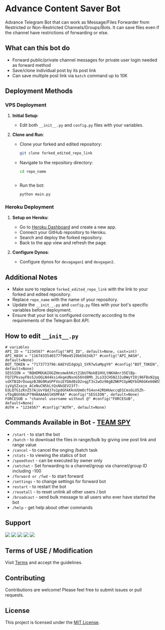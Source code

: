 # Advance Content Saver Bot

Advance Telegram Bot that can work as Message/Files Forwarder from Restricted or Non-Restricted Channels/Groups/Bots. It can save files even if the channel have restrictions of forwarding or else.

## What can this bot do
- Forward public/private channel messages for private user login needed as forward method
- Save/clone individual post by its post link
- Can save multiple post link via `batch` command up to 10K

## Deployment Methods

### VPS Deployment

1. **Initial Setup**:
   - Edit both `__init__.py` and `config.py` files with your variables.

2. **Clone and Run**:
   - Clone your forked and edited repository:
     ```bash
     git clone forked_edited_repo_link
     ```
   - Navigate to the repository directory:
     ```bash
     cd repo_name
     ```
     ```
   - Run the bot:
     ```bash
     python main.py
     ```

### Heroku Deployment

1. **Setup on Heroku**:
   - Go to [Heroku Dashboard](https://dashboard.heroku.com) and create a new app.
   - Connect your GitHub repository to Heroku.
   - Search and deploy the forked repository.
   - Back to the app view and refresh the page.

2. **Configure Dynos**:
   - Configure dynos for `devagagan1` and `devgagan2`.

## Additional Notes

- Make sure to replace `forked_edited_repo_link` with the link to your forked and edited repository.
- Replace `repo_name` with the name of your repository.
- Update the `__init__.py` and `config.py` files with your bot's specific variables before deployment.
- Ensure that your bot is configured correctly according to the requirements of the Telegram Bot API.

## How to edit `__init__.py`

```
# variables
API_ID = "1234567" #config("API_ID", default=None, cast=int)
API_HASH = "1167433546577f90e4519b65634b7" #config("API_HASH", default=None)
BOT_TOKEN = "7173773796:AAEYdIdgUg1_SYR7wSaMpgY0" #config("BOT_TOKEN", default=None)
SESSION = "BQHDMOUAIOGZHesmwkhKztZ1bU7NokB1HVLtNKHAnr35ElBp-FQ7IPkvayF0s5JoOGLN44ksi4kqeUNxnG56Vd8Mh_2Lo3ICHSN2J2u0WyYIOj96FBxN2gq_iekABQkL-vdXTB1DrOswqzBJBG9RaGPFVoiEYDAd0iD2vqgT3x2wOz98gBZNKPCGpWQYbGR6GKe66W5SRZRlLWJaEDQcTEIxNF48nIEGW7cwK2AG3eR4-iyVg5Zxaje_ACeNuCN5kLtQsNkGEV23f7-EdLQTG1zKnZ57AjUvYQdJ7o1pdGhkKknUUmOcfG4xn42RbHUwccqD1CmsGLU5Zh-vTbgBGh9AiP79HAAAAAGlHSMFAA" #config("SESSION", default=None)
FORCESUB = "channel username without @" #config("FORCESUB", default=None)
AUTH = "1234567" #config("AUTH", default=None)

```

## Commands Available in Bot - [TEAM SPY](https://t.me/dev_gagan)

- ```/start``` - to start the bot
- ```/batch``` - to download the files in range/bulk by giving one post link and range value
- ```/cancel``` - to cancel the onging /batch task
- ```/stats``` - to viewing the statics of bot
- ```/speedtest``` - can be executed by owner only
- ```/setchat``` - Set forwarding to a channel/group via channel/group ID including -100
- `/forward or /fwd` - to start forward
- `/settings` - to change settings for forward bot
- `restart` - to restart the bot
- `/resetall` - to reset unlink all other users / bot
- `/broadcast` - send bulk message to all users who ever have started the bot
- `/help` - get help about other commands

## Support

[<img src="https://img.icons8.com/ios/50/000000/instagram-new.png"/>](https://instagram.com/devagagn.in)
[<img src="https://img.icons8.com/ios/50/000000/youtube.png"/>](https://youtube.com/@dev_gagan)
[<img src="https://img.icons8.com/ios/50/000000/telegram-app.png"/>](https://t.me/dev_gagan)
[<img src="https://img.icons8.com/ios/50/000000/github--v1.png"/>](https://github.com/devgaganin)
[<img src="https://img.icons8.com/ios/50/000000/domain--v1.png"/>](https://devgagan.in)

## Terms of USE / Modification 
Visit [Terms](https://github.com/devgaganin/Save-Restricted-Content-Bot-Repo/blob/main/TERMS_OF_USE.md) and accept the guidelines.

## Contributing

Contributions are welcome! Please feel free to submit issues or pull requests.

## License

This project is licensed under the [MIT License](LICENSE).
